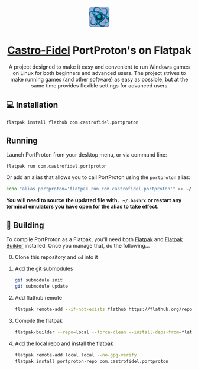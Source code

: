<div align="center">
  <img src="com.castrofidel.portproton.svg" width="64">
  <h1 align="center"><a href="https://github.com/Castro-Fidel/">Castro-Fidel</a> PortProton's on Flatpak</h1>
  <p align="center">A project designed to make it easy and convenient to run Windows games on Linux for both beginners and advanced users. The project strives to make running games (and other software) as easy as possible, but at the same time provides flexible settings for advanced users</p>
</div>

## 💻 Installation

   ```sh
   flatpak install flathub com.castrofidel.portproton
   ```
   
## Running
Launch PortProton from your desktop menu, or via command line:

```
flatpak run com.castrofidel.portproton
```

Or add an alias that allows you to call PortProton using the `portproton` alias:

```sh
echo "alias portproton='flatpak run com.castrofidel.portproton'" >> ~/.bashrc
```

**You will need to source the updated file with`. ~/.bashrc` or restart any terminal emulators you have open for the alias to take effect.**

## 🔨 Building

To compile PortProton as a Flatpak, you'll need both [Flatpak](https://flatpak.org/) and [Flatpak Builder](http://docs.flatpak.org/en/latest/flatpak-builder.html) installed. Once you manage that, do the following...

0. Clone this repository and `cd` into it
1. Add the git submodules

   ```sh
   git submodule init
   git submodule update
   ```
   
2. Add flathub remote

   ```sh
   flatpak remote-add --if-not-exists flathub https://flathub.org/repo/flathub.flatpakrepo
   ```
   
3. Compile the flatpak

   ```sh
   flatpak-builder --repo=local --force-clean --install-deps-from=flathub build-dir com.castrofidel.portproton.yml
   ```
   
4. Add the local repo and install the flatpak

   ```sh
   flatpak remote-add local local --no-gpg-verify
   flatpak install portproton-repo com.castrofidel.portproton
   ```
